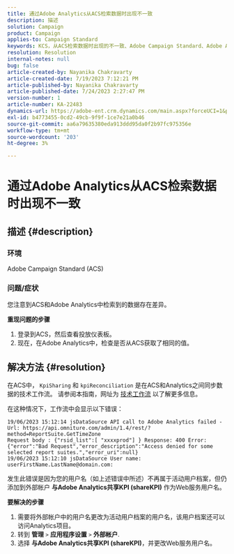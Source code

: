 ```yaml
---
title: 通过Adobe Analytics从ACS检索数据时出现不一致
description: 描述
solution: Campaign
product: Campaign
applies-to: Campaign Standard
keywords: KCS，从ACS检索数据时出现的不一致、Adobe Campaign Standard、Adobe Analytics，与Adobe Analytics共享KPI
resolution: Resolution
internal-notes: null
bug: false
article-created-by: Nayanika Chakravarty
article-created-date: 7/19/2023 7:12:21 PM
article-published-by: Nayanika Chakravarty
article-published-date: 7/24/2023 2:27:47 PM
version-number: 1
article-number: KA-22483
dynamics-url: https://adobe-ent.crm.dynamics.com/main.aspx?forceUCI=1&pagetype=entityrecord&etn=knowledgearticle&id=f3f9052e-6826-ee11-9966-6045bd006c82
exl-id: b4773455-0cd2-49cb-9f9f-1ce7e21a0b46
source-git-commit: aa6a79635380eda913ddd95da0f2b97fc975356e
workflow-type: tm+mt
source-wordcount: '203'
ht-degree: 3%

---
```


# 通过Adobe Analytics从ACS检索数据时出现不一致

## 描述 {#description}


### 环境

Adobe Campaign Standard (ACS)

### 问题/症状

您注意到ACS和Adobe Analytics中检索到的数据存在差异。

<b>重现问题的步骤</b>

1. 登录到ACS，然后查看投放仪表板。
2. 现在，在Adobe Analytics中，检查是否从ACS获取了相同的值。



## 解决方法 {#resolution}


在ACS中， `KpiSharing` 和 `kpiReconciliation` 是在ACS和Analytics之间同步数据的技术工作流。 请参阅本指南，网址为 [技术工作流](https://experienceleague.adobe.com/docs/campaign-standard/using/administrating/application-settings/technical-workflows.html?lang=en) 以了解更多信息。

在这种情况下，工作流中会显示以下错误：


```
19/06/2023 15:12:14 jsDataSource API call to Adobe Analytics failed - Url: https://api.omniture.com/admin/1.4/rest/?method=ReportSuite.GetTimeZone
Request body : {"rsid_list":[ "xxxxprod"] } Response: 400 Error: {"error":"Bad Request","error_description":"Access denied for some selected report suites.","error_uri":null}
19/06/2023 15:12:10 jsDataSource User name: userFirstName.LastName@domain.com:
```


发生此错误是因为您的用户名（如上述错误中所述）不再属于活动用户档案，但仍添加到外部帐户 <b>与Adobe Analytics共享KPI (shareKPI)</b> 作为Web服务用户名。

<b>要解决的步骤</b>

1. 需要将外部帐户中的用户名更改为活动用户档案的用户名，该用户档案还可以访问Analytics项目。
2. 转到 <b>管理</b> `>`  <b>应用程序设置</b> `>`  <b>外部帐户</b>.
3. 选择 <b>与Adobe Analytics共享KPI (shareKPI)</b>，并更改Web服务用户名。

